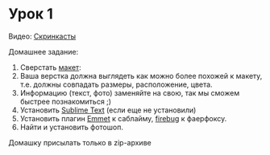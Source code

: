 # Урок 1

Видео:
[Скринкасты](https://www.youtube.com/playlist?list=PLJp_TYmDAIlBr7RAUyh45D7cpEt5zbO6S)

Домашнее задание:

1. Сверстать [макет](/lesson_01/homework1.png):
  1. Ваша верстка должна выглядеть как можно более похожей к макету, т.е. должны совпадать размеры, расположение, цвета.
  2. Информацию (текст, фото) заменяйте на свою, так мы сможем быстрее познакомиться ;)
2. Установить [Sublime Text](http://www.sublimetext.com/3) (если еще не установили)
3. Установить плагин [Emmet](http://emmet.io/) к саблайму, [firebug](http://getfirebug.com/) к фаерфоксу.
4. Найти и установить фотошоп.

Домашку присылать только в zip-архиве
